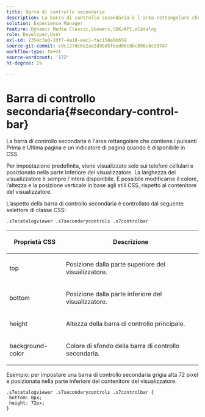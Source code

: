 ```yaml
---
title: Barra di controllo secondaria
description: La barra di controllo secondaria è l'area rettangolare che contiene i pulsanti Prima e Ultima pagina e un indicatore di pagina quando è disponibile in CSS.
solution: Experience Manager
feature: Dynamic Media Classic,Viewers,SDK/API,eCatalog
role: Developer,User
exl-id: 2354c3a0-2df7-4a18-aac1-fac158a9b659
source-git-commit: edc127dc6e2ae2d9bd5feed08c8bc896c8c39747
workflow-type: tm+mt
source-wordcount: '172'
ht-degree: 1%

---
```


# Barra di controllo secondaria{#secondary-control-bar}

La barra di controllo secondaria è l&#39;area rettangolare che contiene i pulsanti Prima e Ultima pagina e un indicatore di pagina quando è disponibile in CSS.

Per impostazione predefinita, viene visualizzato solo sui telefoni cellulari e posizionato nella parte inferiore del visualizzatore. La larghezza del visualizzatore è sempre l&#39;intera disponibile. È possibile modificarne il colore, l’altezza e la posizione verticale in base agli stili CSS, rispetto al contenitore del visualizzatore.

L’aspetto della barra di controllo secondaria è controllato dal seguente selettore di classe CSS:

`.s7ecatalogviewer .s7secondarycontrols .s7controlbar`

<table id="table_2C8D322F57114A72B43053CB4539C65C"> 
 <thead> 
  <tr> 
   <th colname="col1" class="entry"> <p> Proprietà CSS </p> </th> 
   <th colname="col2" class="entry"> <p>Descrizione </p> </th> 
  </tr> 
 </thead>
 <tbody> 
  <tr> 
   <td colname="col1"> <p> <span class="codeph"> top </span> </p> </td> 
   <td colname="col2"> <p>Posizione dalla parte superiore del visualizzatore. </p> </td> 
  </tr> 
  <tr> 
   <td colname="col1"> <p> <span class="codeph"> bottom </span> </p> </td> 
   <td colname="col2"> <p>Posizione dalla parte inferiore del visualizzatore. </p> </td> 
  </tr> 
  <tr> 
   <td colname="col1"> <p> <span class="codeph"> height </span> </p> </td> 
   <td colname="col2"> <p>Altezza della barra di controllo principale. </p> </td> 
  </tr> 
  <tr> 
   <td colname="col1"> <p> <span class="codeph"> background-color </span> </p> </td> 
   <td colname="col2"> <p>Colore di sfondo della barra di controllo secondaria. </p> </td> 
  </tr> 
 </tbody> 
</table>

Esempio: per impostare una barra di controllo secondaria grigia alta 72 pixel e posizionata nella parte inferiore del contenitore del visualizzatore.

```
.s7ecatalogviewer .s7secondarycontrols .s7controlbar {  
 bottom: 0px; 
 height: 72px; 
}
```
